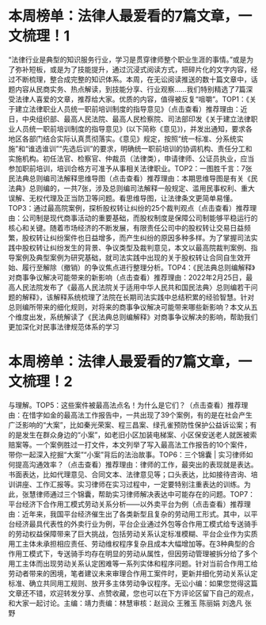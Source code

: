 # 本周榜单：法律人最爱看的7篇文章，一文梳理！1

“法律行业是典型的知识服务行业，学习是贯穿律师整个职业生涯的事情。”或是为了弥补短板，或是为了技能提升，通过沉浸式阅读方式，把碎片化的文字内容，经过不断梳理，整合成完整的知识体系。本周，在无讼阅读推送的数十篇文章中，话题内容从民商实务、热点解读，到技能分享、行业观察......我们特别精选了7篇深受法律人喜爱的文章，推荐给大家。优质的内容，值得被反复“咀嚼”。TOP1：《关于建立法律职业人员统一职前培训制度的指导意见》（点击查看）推荐理由：近日，中央组织部、最高人民法院、最高人民检察院、司法部印发《关于建立法律职业人员统一职前培训制度的指导意见》(以下简称《意见》)，并发出通知，要求各地区各部门结合实际认真贯彻落实。《意见》规定，按照“统一标准、分系统实施”和“谁选谁训”“先选后训”的要求，明确统一职前培训的协调机构、责任分工和实施机构。初任法官、检察官、仲裁员（法律类），申请律师、公证员执业，应当参加职前培训，培训合格方可准予从事相关法律职业。TOP2：一图胜千言：7张民法典总则编司法解释思维导图（点击查看）推荐理由：本期思维导图是有关《民法典》总则编的，一共7张，涉及总则编司法解释一般规定、滥用民事权利、重大误解、无权代理及正当防卫等问题。看思维导图，让法律条文更简单易懂。TOP3：通过最高院案例，探析股权转让纠纷的25个裁判观点（点击查看）推荐理由：公司制是现代商事活动的重要基础，而股权制度是保障公司制能够平稳运行的核心和关键。随着市场经济的不断发展，有限责任公司中的股权转让交易日益频繁，股权转让纠纷案件也日益增多，而产生纠纷的原因多种多样。为了掌握司法实践中股权转让纠纷发生的背景、争议类型及裁判意见，本文以最高院裁判案例、指导案例及典型案例为研究基础，就司法实践中出现的关于股权转让合同自生效开始、履行至解除（撤销）的争议焦点进行整理分析。TOP4：《民法典总则编解释》对商事争议解决可能带来的新影响（点击查看）推荐理由：2022年2月25日，最高人民法院发布了《最高人民法院关于适用中华人民共和国民法典〉总则编若干问题的解释》，该解释系统梳理了法院在长期司法实践中总结积累的经验智慧。针对总则编所带来的细化规则，对将来的商事争议解决可能带来哪些新影响？本文从五个维度出发，系统解读了《民法典总则编解释》对商事争议解决的影响，帮助我们更加深化对民事法律规范体系的学习

# 本周榜单：法律人最爱看的7篇文章，一文梳理！2

与理解。TOP5：这些案件被最高法点名！为什么是它们？（点击查看）推荐理由：在惜字如金的最高法工作报告中，一共出现了39个案例，有的是在社会产生广泛影响的“大案”，比如秦光荣案、程三昌案、绿孔雀预防性保护公益诉讼案；有的是发生在群众身边的“小案”，如老旧小区加装电梯案、小区保安送老人就医被索赔案等。一个案例胜过一打文件，本文列举了写入最高法工作报告的10个案件，带你一起深入挖掘“大案”“小案”背后的法治故事。TOP6：三个锦囊 | 实习律师如何提高沟通效率？（点击查看）推荐理由：律师的工作，最突出的表现就是表达。书面表达，比如代理意见、合同文本、法律意见等；口头表达，比如接待咨询、培训讲座、工作汇报等。实习律师在实习过程中，一定要特别注重表达的训练。为此，张慧律师通过三个锦囊，帮助实习律师解决表达中可能存在的问题。TOP7：平台经济下合作用工模式劳动关系分析——以外卖平台为例（点击查看）推荐理由：近年来，我国平台经济催生出了各类新型且复杂的劳动用工形式。其中，以平台经济最具代表性的外卖行业为例，平台企业通过外包等合作用工模式给专送骑手的劳动权益保障带来了巨大挑战，包括劳动关系认定标准模糊、平台企业作为实质用工主体未承担相应责任、劳动维权程序复杂且成本大幅增加等。在3种典型的合作用工模式下，专送骑手均存在明显的劳动从属性，但因劳动管理被拆分给了多个用工主体而出现劳动关系认定困难等一系列实体和程序问题。针对当前合作用工给劳动者带来的困境，笔者建议未来审理合作用工案件时，更新并细化劳动关系认定标准、确立共同用工规则、放开多主体劳动争议程序。无讼小编：如果您觉得这篇文章还不错，欢迎转发分享、点赞收藏，您也可以在下方评论区留下自己的观点，和大家一起讨论。主编：靖力责编：林慧审核：赵润众 王雅玉 陈丽娟 刘逸凡 张野

